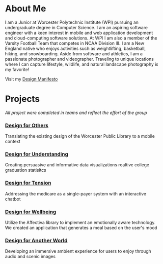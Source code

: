 # About Me

I am a Junior at Worcester Polytechnic Institute (WPI) pursuing an undergraduate degree in Computer Science. I am an aspiring software engineer with a keen interest in mobile and web application development and cloud-computing software solutions. At WPI I am also a member of the Varsity Football Team that competes in NCAA Division III. I am a New England native who enjoys activities such as weightlifting, basketball, hiking, and snowboarding. Aside from software and athletics, I am a passionate photographer and videographer. Traveling to unique locations where I can capture lifestyle, wildlife, and natural landscape photography is my favorite!   

Visit my [Design Manifesto](http://benemrick.github.io/manifesto)

# Projects

*All project were completed in teams and reflect the effort of the group*

### [Design for Others](https://medium.com/@benemrick/group-1-design-for-others-998326e8287d)
Translating the existing design of the Worcester Public Library to a mobile context

### [Design for Understanding](https://medium.com/@benemrick/design-for-understanding-9efe5ccb29f5)
Creating persuasive and informative data visualizations realtive college graduation statisitcs

### [Design for Tension](https://medium.com/@benemrick/design-for-tension-9f26b412c300)
Addressing the medicare as a single-payer system with an interactive chatbot

### [Design for Wellbeing](https://medium.com/@benemrick/design-for-wellbeing-64f51a5cec6b)
Utilize the Affectiva library to implement an emotionally aware technology. We created an application 
that generates a meal based on the user's mood

### [Design for Another World](https://medium.com/@adhrsh122/design-for-a-new-world-d8ffca0f996f)
Developing an immersive ambient experience for users to enjoy through audio and scenic images








